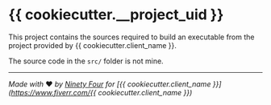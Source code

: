 # {{ cookiecutter.__project_uid }}

This project contains the sources required to build an executable from the project provided by {{ cookiecutter.client_name }}.

The source code in the `src/` folder is not mine.

---
*Made with* :heart: *by [Ninety Four](https://www.fiverr.com/ninetyfour_be) for [{{ cookiecutter.client_name }}](https://www.fiverr.com/{{ cookiecutter.client_name }})*